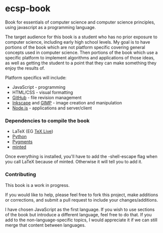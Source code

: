 # ecsp-book
Book for essentials of computer science and computer science principles, using javascript as a programming language.

The target audience for this book is a student who has no prior exposure to computer science, including early high
school levels. My goal is to have portions of the book which are not platform specific covering general concepts used
in computer science. Then portions of the book which use a specific platform to implement
algorithms and applications of those ideas, as well as getting the student to a point
that they can make something they enjoy the results of.

Platform specifics will include:
- JavaScript - programming
- HTML/CSS - visual formatting
- [GitHub](github.com) - file revision management
- [Inkscape](inkscape.org) and [GIMP](gimp.org) - image creation and manipulation
- [Node.js](nodejs.org) - applications and server/client

### Dependencies to compile the book
- LaTeX (EG [TeX Live](https://www.tug.org/texlive/))
- [Python](https://www.python.org/downloads/)
- [Pygments](http://pygments.org/download/)
- [minted](https://github.com/gpoore/minted)

Once everything is installed, you'll have to add the -shell-escape flag when you call LaTeX because of minted. Otherwise it will tell you to add it.

### Contributing
This book is a work in progress.

If you would like to help, please feel free to fork this project, make additions
or corrections, and submit a pull request to include your changes/additions.

I have chosen JavaScript as the first language. If you wish to use sections of the
book but introduce a different language, feel free to do that. If you add
to the non-language-specific topics, I would appreciate it if we can still merge
that content between languages.
